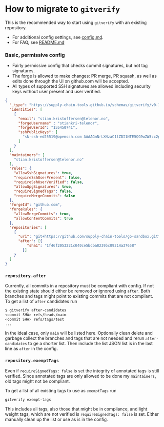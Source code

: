 # How to migrate to `gitverify`

This is the recommended way to start using `gitverify` with an existing repository.

 - For additional config settings, see [config.md](config.md).
 - For FAQ, see [README.md](README.md)

### Basic, permissive config
- Fairly permissive config that checks commit signatures, but not tag signatures.
- The forge is allowed to make changes: PR merge, PR squash, as well as edits done through the UI on github.com will be accepted.
- All types of supported SSH signatures are allowed including security keys without user present and user verified.
```json
{
  "_type": "https://supply-chain-tools.github.io/schemas/gitverify/v0.1",
  "identities": [
    {
      "email": "stian.kristoffersen@telenor.no",
      "forgeUsername" : "stiankri-telenor",
      "forgeUserId": "155450741",
      "sshPublicKeys": [
        "sk-ssh-ed25519@openssh.com AAAAGnNrLXNzaC1lZDI1NTE5QG9wZW5zc2guY29tAAAAIHa4MOkvaZbhdeWuYUFQ1sywWYkpW9x9uVTX+RlDdMvXAAAABHNzaDo="
      ]
    }
  ],
  "maintainers": [
    "stian.kristoffersen@telenor.no"
  ],
  "rules": {
    "allowSshSignatures": true,
    "requireSshUserPresent": false,
    "requireSshUserVerified": false,
    "allowGpgSignatures": true,
    "requireSignedTags": false,
    "requireMergeCommits": false
  },
  "forgeId": "github.com",
  "forgeRules": {
    "allowMergeCommits": true,
    "allowContentCommits": true
  },
  "repositories": [
    {
      "uri": "git+https://github.com/supply-chain-tools/go-sandbox.git",
      "after": [{
          "sha1": "1f46f2053221c040ce5bcba0239bc09214a37658"
        }]
    }
  ]
}
```

### `repository.after`
Currently, all commits in a repository must be compliant with config. If not the existing
state should either be removed or ignored using `after`. Both branches and tags might point
to existing commits that are not compliant. To get a list of `after` candidates run
```sh
$ gitverify after-candidates
<commit SHA> refs/heads/main
<commit SHA> refs/tags/test
...
```

In  the ideal case, only `main` will be listed here. Optionally clean delete and garbage collect the branches and 
tags that are not needed and rerun `after-candidates` to ge a shorter list.  Then include the list 
JSON list is in the last line as `after` in the config.

### `repository.exemptTags`
Even if `requireSignedTags: false` is set the integrity of annotated tags is still verified. Since annotated tags are
only allowed to be done my `maintainers`, old tags might not be compliant.

To get a list of all existing tags to use as `exemptTags` run
```sh
gitverify exempt-tags
```

This includes all tags, also those that might be in compliance, and light weight tags, which are not verified
is `requireSignedTags: false` is set. Either manually clean up the list or use as is in the config.